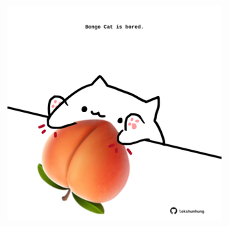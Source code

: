 <!-- built at 13/02/2025, 17:00:45 UTC -->
<p align="center">
  <img width="500" height="500" src="./ReadmeImage.svg">
</p>
